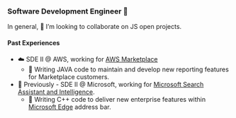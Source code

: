 ### Software Development Engineer 👋

In general, 👯 I’m looking to collaborate on JS open projects.

#### Past Experiences
- ☁️ SDE II @ AWS, working for [AWS Marketplace](https://aws.amazon.com/marketplace) 
  * 📑 Writing JAVA code to maintain and develop new reporting features for Marketplace customers. 
- 🔭 Previously - SDE II @ Microsoft, working for [Microsoft Search Assistant and Intelligence](https://www.microsoft.com/en-us/research/group/msai/). 
  * 🌱 Writing C++ code to deliver new enterprise features within [Microsoft Edge](https://www.microsoft.com/es-es/edge/home?form=MA13FJ) address bar.
